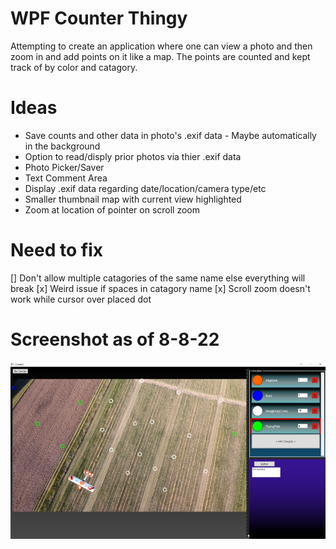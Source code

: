 # WPF Counter Thingy

Attempting to create an application where one can view a photo and then zoom in and add points on it like a map. The points are counted and kept track of by color and catagory. 

# Ideas
* Save counts and other data in photo's .exif data - Maybe automatically in the background
* Option to read/disply prior photos via thier .exif data
* Photo Picker/Saver
* Text Comment Area
* Display .exif data regarding date/location/camera type/etc 
* Smaller thumbnail map with current view highlighted
* Zoom at location of pointer on scroll zoom

# Need to fix
[] Don't allow multiple catagories of the same name else everything will break
[x] Weird issue if spaces in catagory name
[x] Scroll zoom doesn't work while cursor over placed dot

# Screenshot as of 8-8-22
![image](Source_Images/sample.png)